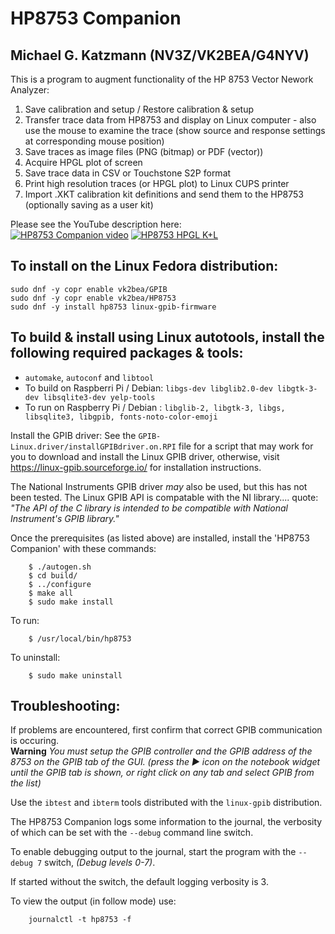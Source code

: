 HP8753 Companion
================

Michael G. Katzmann (NV3Z/VK2BEA/G4NYV)
------------------------------------------------------------------

This is a program to augment functionality of the HP 8753 Vector Nework Analyzer:  
1. Save calibration and setup / Restore calibration & setup
2. Transfer trace data from HP8753 and display on Linux computer
       - also use the mouse to examine the trace (show source and response settings at corresponding mouse position)
3. Save traces as image files (PNG (bitmap) or PDF (vector))
4. Acquire HPGL plot of screen
5. Save trace data in CSV or Touchstone S2P format
6. Print high resolution traces (or HPGL plot) to Linux CUPS printer
7. Import .XKT calibration kit definitions and send them to the HP8753 (optionally saving as a user kit)

Please see the YouTube description here:  
[![HP8753 Companion video](https://github.com/VK2BEA/HP8753-Companion/assets/3782222/f3309627-889d-4e28-8884-ea4f6471a7ff)](https://www.youtube.com/watch?v=ORWQE22tbRo)
[![HP8753 HPGL K+L](https://github.com/VK2BEA/HP8753-Companion/assets/3782222/14e20995-aede-409e-8829-9d42484e72bd)](https://www.youtube.com/watch?v=ORWQE22tbRo)

To install on the Linux Fedora distribution:
-------------------------------------------
`sudo dnf -y copr enable vk2bea/GPIB`  
`sudo dnf -y copr enable vk2bea/HP8753`  
`sudo dnf -y install hp8753 linux-gpib-firmware`  

To build & install using Linux autotools, install the following required packages & tools:
----------------------------------------------------------------------
* `automake`, `autoconf` and `libtool`  
* To build on Raspberri Pi / Debian: 	`libgs-dev libglib2.0-dev libgtk-3-dev libsqlite3-dev yelp-tools`  
* To run on Raspberry Pi / Debian :	`libglib-2, libgtk-3, libgs, libsqlite3, libgpib, fonts-noto-color-emoji`

Install the GPIB driver: 
See the `GPIB-Linux.driver/installGPIBdriver.on.RPI` file for a script that may work for you to download and install the Linux GPIB driver, otherwise, visit https://linux-gpib.sourceforge.io/ for installation instructions.

The National Instruments GPIB driver *may* also be used, but this has not been tested. The Linux GPIB API is compatable with the NI library.... quote: *"The API of the C library is intended to be compatible with National Instrument's GPIB library."*

Once the prerequisites (as listed above) are installed, install the 'HP8753 Companion' with these commands:

        $ ./autogen.sh
        $ cd build/
        $ ../configure
        $ make all
        $ sudo make install
To run:
        
        $ /usr/local/bin/hp8753

To uninstall:
        
        $ sudo make uninstall

Troubleshooting:
----------------------------------------------------------------------
If problems are encountered, first confirm that correct GPIB communication is occuring. 
<br/>__Warning__ *You must setup the GPIB controller and the GPIB address of the 8753 on the GPIB tab of the GUI. (press the ▶ icon on the notebook widget until the GPIB tab is shown, or right click on any tab and select GPIB from the list)*

Use the `ibtest` and `ibterm` tools distributed with the `linux-gpib` distribution.

The HP8753 Companion logs some information to the journal, the verbosity of which can be set with the `--debug` command line switch.

To enable debugging output to the journal, start the program with the `--debug 7` switch, <em>(Debug levels 0-7)</em>.

If started without the switch, the default logging verbosity is 3.

To view the output (in follow mode) use:

        journalctl -t hp8753 -f
